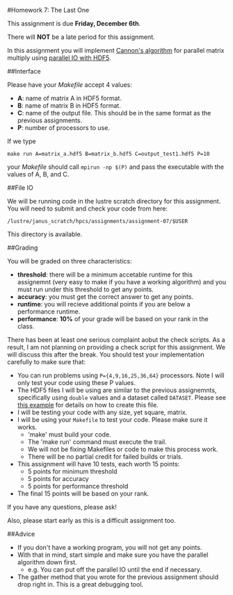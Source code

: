 #Homework 7: The Last One

This assignment is due **Friday, December 6th**.

There will **NOT** be a late period for this assignment.

In this assignment you will implement [Cannon's algorithm](http://en.wikipedia.org/wiki/Cannon's_algorithm) for parallel matrix multiply using [parallel IO with HDF5](http://www.nersc.gov/users/training/online-tutorials/introduction-to-scientific-i-o/?show_all=1#toc-anchor-4). 

##Interface

Please have your *Makefile* accept 4 values:

- **A**: name of matrix A in HDF5 format.
- **B**: name of matrix B in HDF5 format.
- **C**: name of the output file.  This should be in the same format as the previous assignments.
- **P**: number of processors to use.

If we type

	make run A=matrix_a.hdf5 B=matrix_b.hdf5 C=output_test1.hdf5 P=10

your *Makefile* should call `mpirun -np $(P)` and pass the executable with the values of A, B, and C. 

##File IO

We will be running code in the lustre scratch directory for this assignment.  You will need to submit and check your code from here:

	/lustre/janus_scratch/hpcs/assignments/assignment-07/$USER

This directory is available.

##Grading

You will be graded on three characteristics:

- **threshold**: there will be a minimum accetable runtime for this assignemnt (very easy to make if you have a working algorithm) and you must run under this threshold to get any points.
- **accuracy**: you must get the correct answer to get any points.
- **runtime**: you will recieve additional points if you are below a performance runtime.
- **performance**: **10%** of your grade will be based on your rank in the class.

There has been at least one serious complaint aobut the check scripts.  As a result, I am not planning on providing a check script for this assignment.  We will discuss this after the break.  You should test your implementation carefully to make sure that:

- You can run problems using `P={4,9,16,25,36,64}` processors.  Note I will only test your code using these P values.
- The HDF5 files I will be using are similar to the previous assignemnts, specifically using `double` values and a dataset called `DATASET`. Please see [this example](https://github.com/ResearchComputing/HPSC-Fall-2013/blob/master/lab/lab-12-file_io/create_file.py) for details on how to create this file.
- I will be testing your code with any size, yet square, matrix.
- I will be using your `Makefile` to test your code.  Please make sure it works. 
	- 'make' must build your code.
	- The 'make run' command must execute the trail.
	- We will not be fixing Makefiles or code to make this process work.
	- There will be no partial credit for failed builds or trials.
- This assignment will have 10 tests, each worth 15 points:
	- 5 points for minimum threshold
	- 5 points for accuracy
	- 5 points for performance threshold
- The final 15 points will be based on your rank.

If you have any questions, please ask!

Also, please start early as this  is a difficult assignment too.

##Advice

- If you don't have a working program, you will not get any points.
- With that in mind, start simple and make sure you have the parallel algorithm down first.
	- e.g. You can put off the parallel IO until the end if necessary.
- The gather method that you wrote for the previous assignment should drop right in.  This is a great debugging tool.



